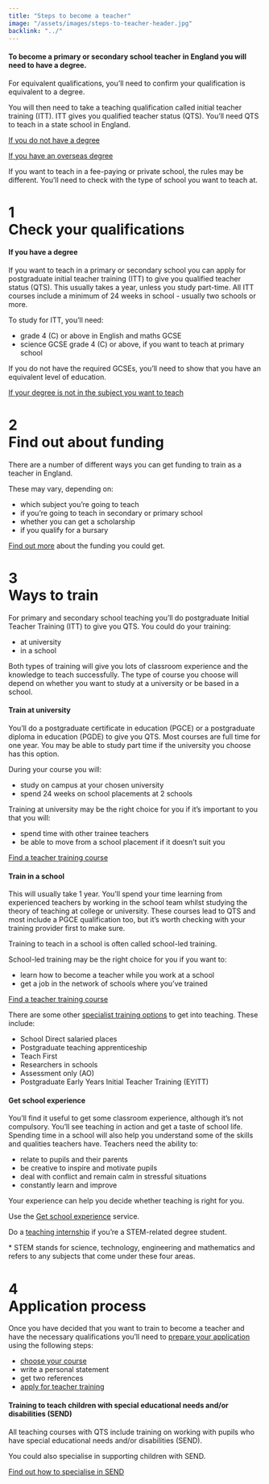 ```yaml
---
title: "Steps to become a teacher"
image: "/assets/images/steps-to-teacher-header.jpg"
backlink: "../"
---
```


<div class="content__left">
  
  <div class="content__left__header">
    <div class="content__left__header__icon icon-train-to-teach"></div>
    <div class="content__left__header__text">
      <h4>To become a primary or secondary school teacher in England you will need to have a degree.</h4>
      <p>For equivalent qualifications, you’ll need to confirm your qualification is equivalent to a degree.</p>
    </div>
  </div>

  <p>
    You will then need to take a teaching qualification called initial teacher training (ITT). ITT gives you qualified teacher status (QTS). You’ll need QTS to teach in a state school in England.
  </p>

  <p>
    <a href="./if-you-need-to-get-the-right-qualifications#if-you-dont-have-a-degree">If you do not have a degree</a>
  </p>

  <p>
    <a href="./if-you-need-to-get-the-right-qualifications#if-you-have-an-overseas-degree">If you have an overseas degree</a>
  </p>

  <p>
    If you want to teach in a fee-paying or private school, the rules may be different. You’ll need to check with the type of school you want to teach at.
  </p>

  <div class="steps-header">
    <h1>
      <div class="steps-header__number"><span>1</span></div>
      Check your qualifications
      <i class="fas fa-chevron-up"></i>
    </h1>
  </div>


  <h4>If you have a degree</h4>

  <p>
    If you want to teach in a primary or secondary school you can apply for postgraduate initial teacher training (ITT) to give you qualified teacher status (QTS).  This usually takes a year, unless you study part-time.  All ITT courses include a minimum of 24 weeks in school - usually two schools or more.
  </p>

  <p>
    To study for ITT, you’ll need:
  </p>

  <ul>
    <li>grade 4 (C) or above in English and maths GCSE</li>
    <li>science GCSE grade 4 (C) or above, if you want to teach at primary school</li>
  </ul>

  <p>
    If you do not have the required GCSEs, you’ll need to show that you have an equivalent level of education.
  </p>

  <a href="./if-you-need-to-get-the-right-qualifications#if-your-degree-is-not-in-the-subject-you-want-to-teach">If your degree is not in the subject you want to teach</a>

  <div class="steps-header">
    <h1>
      <div class="steps-header__number"><span>2</span></div>
      Find out about funding
      <i class="fas fa-chevron-up"></i>
    </h1>
  </div>

  <p>
    There are a number of different ways you can get funding to train as a teacher in England.  
  </p>

  <p>
    These may vary, depending on: 
  </p>

  <ul>
    <li>which subject you’re going to teach</li>
    <li>if you’re going to teach in secondary or primary school</li>
    <li>whether you can get a scholarship</li>
    <li>if you qualify for a bursary</li>
  </ul>

  <p>
    <a href="../funding-your-training">Find out more</a> about the funding you could get. 
  </p>

  <div class="steps-header">
    <h1>
      <div class="steps-header__number"><span>3</span></div>
      Ways to train
      <i class="fas fa-chevron-up"></i>
    </h1>
  </div>

  <p>
    For primary and secondary school teaching you’ll do postgraduate Initial Teacher Training (ITT) to give you QTS. You could do your training:
  </p>

  <ul>
    <li>at university</li>
    <li>in a school</li>
  </ul>

  <p>
    Both types of training will give you lots of classroom experience and the knowledge to teach successfully. The type of course you choose will depend on whether you want to study at a university or be based in a school.
  </p>

  <h4>Train at university</h4>

  <p>
    You’ll do a postgraduate certificate in education (PGCE) or a postgraduate diploma in education (PGDE) to give you QTS. Most courses are full time for one year. You may be able to study part time if the university you choose has this option.
  </p>

  <p>
    During your course you will:
  </p>

  <ul>
    <li>study on campus at your chosen university</li>
    <li>spend 24 weeks on school placements at 2 schools</li>
  </ul>

  <p>
    Training at university may be the right choice for you if it’s important to you that you will:
  </p>

  <ul>
    <li>spend time with other trainee teachers</li>
    <li>be able to move from a school placement if it doesn’t suit you</li>
  </ul>

  <p>
    <a href="https://www.gov.uk/find-postgraduate-teacher-training-courses">Find a teacher training course</a>
  </p>
  
  <h4>Train in a school</h4>

  <p>
    This will usually take 1 year. You’ll spend your time learning from experienced teachers by working in the school team whilst studying the theory of teaching at college or university.  These courses lead to QTS and most include a PGCE qualification too, but it’s worth checking with your training provider first to make sure. 
  </p>

  <p>
    Training to teach in a school is often called school-led training.
  </p>

  <p>
    School-led training may be the right choice for you if you want to:
  </p>

  <ul>
    <li>learn how to become a teacher while you work at a school</li>
    <li>get a job in the network of schools where you’ve trained</li>
  </ul>

  <p>
    <a href="https://www.gov.uk/find-postgraduate-teacher-training-courses">Find a teacher training course</a>
  </p>

  <p>
    There are some other <a href="./if-you-need-to-get-the-right-qualifications#specialist-ways-to-get-into-teaching">specialist training options</a> to get into teaching. These include:
    <ul>
      <li>School Direct salaried places</li>
      <li>Postgraduate teaching apprenticeship</li>
      <li>Teach First</li>
      <li>Researchers in schools</li>
      <li>Assessment only (AO)</li>
      <li>Postgraduate Early Years Initial Teacher Training (EYITT)</li>
    </ul>
  </p>
  
  <h4>Get school experience</h4>
  
  <p>
    You’ll find it useful to get some classroom experience, although it’s not compulsory. You’ll see teaching in action and get a taste of school life. Spending time in a school will also help you understand some of the skills and qualities teachers have. Teachers need the ability to:
  </p>

  <ul>
    <li>relate to pupils and their parents</li>
    <li>be creative to inspire and motivate pupils</li>
    <li>deal with conflict and remain calm in stressful situations</li>
    <li>constantly learn and improve</li>
  </ul>

  <p>
    Your experience can help you decide whether teaching is right for you.
  </p>

  <p>
    Use the <a href="https://schoolexperience.education.gov.uk">Get school experience</a> service.
  </p>

  <p>
    Do a <a href="https://www.gov.uk/guidance/paid-internships-for-teaching">teaching internship</a> if you’re a STEM-related degree student.
  </p>

  <p>
    * STEM stands for science, technology, engineering and mathematics and refers to any subjects that come under these four areas.
  </p>

  <div class="steps-header">
    <h1>
      <div class="steps-header__number"><span>4</span></div>
      Application process
      <i class="fas fa-chevron-up"></i>
    </h1>
  </div>

  <p>
    Once you have decided that you want to train to become a teacher and have the necessary qualifications you’ll need to 
    <a href="https://qa.apply-for-teacher-training.education.gov.uk/candidate">prepare your application</a> using the following steps:
  </p>

  <ul>
    <li><a href="https://www.gov.uk/find-postgraduate-teacher-training-courses">choose your course</a></li>
    <li>write a personal statement</li>
    <li>get two references</li>
    <li><a href="https://qa.apply-for-teacher-training.education.gov.uk/candidate">apply for teacher training</a></li>
  </ul>

  <h4>Training to teach children with special educational needs and/or disabilities (SEND)</h4>

  <p>
    All teaching courses with QTS include training on working with pupils who have special educational needs and/or disabilities (SEND).
  </p>

  <p>
    You could also specialise in supporting children with SEND.
  </p>

  <a href="./choose-a-course-with-a-send-specialism">Find out how to specialise in SEND</a>
  
</div>

<div class="content__right">
</div>
